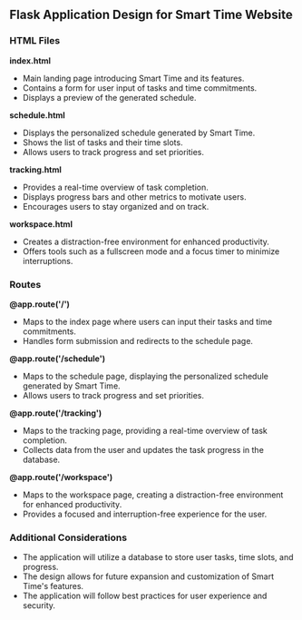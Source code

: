 ## Flask Application Design for Smart Time Website

### HTML Files

**index.html**

* Main landing page introducing Smart Time and its features.
* Contains a form for user input of tasks and time commitments.
* Displays a preview of the generated schedule.

**schedule.html**

* Displays the personalized schedule generated by Smart Time.
* Shows the list of tasks and their time slots.
* Allows users to track progress and set priorities.

**tracking.html**

* Provides a real-time overview of task completion.
* Displays progress bars and other metrics to motivate users.
* Encourages users to stay organized and on track.

**workspace.html**

* Creates a distraction-free environment for enhanced productivity.
* Offers tools such as a fullscreen mode and a focus timer to minimize interruptions.

### Routes

**@app.route('/')**

* Maps to the index page where users can input their tasks and time commitments.
* Handles form submission and redirects to the schedule page.

**@app.route('/schedule')**

* Maps to the schedule page, displaying the personalized schedule generated by Smart Time.
* Allows users to track progress and set priorities.

**@app.route('/tracking')**

* Maps to the tracking page, providing a real-time overview of task completion.
* Collects data from the user and updates the task progress in the database.

**@app.route('/workspace')**

* Maps to the workspace page, creating a distraction-free environment for enhanced productivity.
* Provides a focused and interruption-free experience for the user.

### Additional Considerations

* The application will utilize a database to store user tasks, time slots, and progress.
* The design allows for future expansion and customization of Smart Time's features.
* The application will follow best practices for user experience and security.